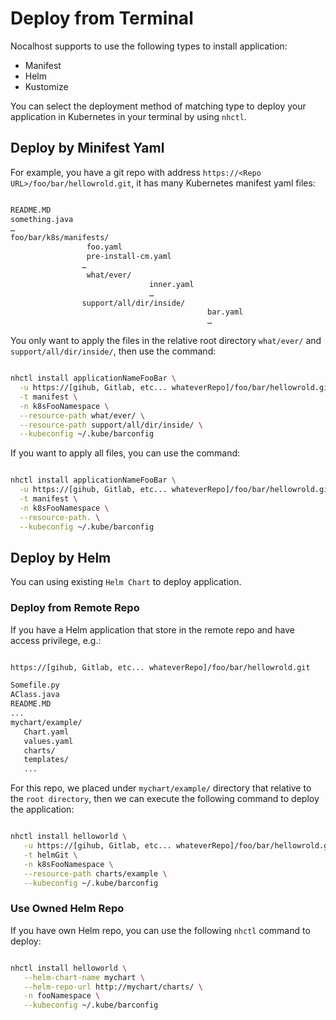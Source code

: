 # Deploy from Terminal

Nocalhost supports to use the following types to install application:

* Manifest
* Helm
* Kustomize

You can select the deployment method of matching type to deploy your application in Kubernetes in your terminal by using `nhctl`.

## Deploy by Minifest Yaml

For example, you have a git repo with address `https://<Repo URL>/foo/bar/hellowrold.git`, it has many Kubernetes manifest yaml files:

```bash

README.MD
something.java
…
foo/bar/k8s/manifests/
                 foo.yaml
                 pre-install-cm.yaml
                …
                 what/ever/
                               inner.yaml
                               …
                support/all/dir/inside/
                                            bar.yaml
                                            …
```
You only want to apply the files in the relative root directory `what/ever/` and `support/all/dir/inside/`, then use the command:


```bash {5,6}

nhctl install applicationNameFooBar \
  -u https://[gihub, Gitlab, etc... whateverRepo]/foo/bar/hellowrold.git \
  -t manifest \
  -n k8sFooNamespace \
  --resource-path what/ever/ \
  --resource-path support/all/dir/inside/ \
  --kubeconfig ~/.kube/barconfig

```

If you want to apply all files, you can use the command:

```bash {5}

nhctl install applicationNameFooBar \
  -u https://[gihub, Gitlab, etc... whateverRepo]/foo/bar/hellowrold.git \
  -t manifest \
  -n k8sFooNamespace \
  --resource-path. \
  --kubeconfig ~/.kube/barconfig

```

## Deploy by Helm

You can using existing `Helm Chart` to deploy application.

### Deploy from Remote Repo

If you have a Helm application that store in the remote repo and have access privilege, e.g.:

```bash {7}

https://[gihub, Gitlab, etc... whateverRepo]/foo/bar/hellowrold.git

Somefile.py
AClass.java
README.MD
...
mychart/example/
   Chart.yaml
   values.yaml
   charts/
   templates/
   ...

```

For this repo, we placed under `mychart/example/` directory that relative to the `root directory`, then we can execute the following command to deploy the application:

```bash

nhctl install helloworld \
   -u https://[gihub, Gitlab, etc... whateverRepo]/foo/bar/hellowrold.git \
   -t helmGit \
   -n k8sFooNamespace \
   --resource-path charts/example \
   --kubeconfig ~/.kube/barconfig

```

### Use Owned Helm Repo

If you have own Helm repo, you can use the following `nhctl` command to deploy:

```bash

nhctl install helloworld \
   --helm-chart-name mychart \
   --helm-repo-url http://mychart/charts/ \
   -n fooNamespace \
   --kubeconfig ~/.kube/barconfig

```